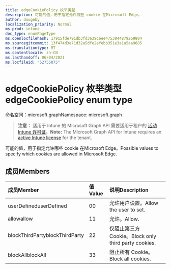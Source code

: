 ```yaml
---
title: edgeCookiePolicy 枚举类型
description: 可能的值，用于指定允许哪些 cookie 在Microsoft Edge。
author: dougeby
localization_priority: Normal
ms.prod: intune
doc_type: enumPageType
ms.openlocfilehash: 17915fde791db3fd3639c6ee4753844879269804
ms.sourcegitcommit: 13f474d3e71d32a5dfe2efebb351e3a1a5aa9685
ms.translationtype: MT
ms.contentlocale: zh-CN
ms.lasthandoff: 06/04/2021
ms.locfileid: "52755075"
---
```

# <a name="edgecookiepolicy-enum-type"></a><span data-ttu-id="dd28a-103">edgeCookiePolicy 枚举类型</span><span class="sxs-lookup"><span data-stu-id="dd28a-103">edgeCookiePolicy enum type</span></span>

<span data-ttu-id="dd28a-104">命名空间：microsoft.graph</span><span class="sxs-lookup"><span data-stu-id="dd28a-104">Namespace: microsoft.graph</span></span>

> <span data-ttu-id="dd28a-105">**注意：** 适用于 Intune 的 Microsoft Graph API 需要适用于租户的 [活动 Intune 许可证](https://go.microsoft.com/fwlink/?linkid=839381)。</span><span class="sxs-lookup"><span data-stu-id="dd28a-105">**Note:** The Microsoft Graph API for Intune requires an [active Intune license](https://go.microsoft.com/fwlink/?linkid=839381) for the tenant.</span></span>

<span data-ttu-id="dd28a-106">可能的值，用于指定允许哪些 cookie 在Microsoft Edge。</span><span class="sxs-lookup"><span data-stu-id="dd28a-106">Possible values to specify which cookies are allowed in Microsoft Edge.</span></span>

## <a name="members"></a><span data-ttu-id="dd28a-107">成员</span><span class="sxs-lookup"><span data-stu-id="dd28a-107">Members</span></span>
|<span data-ttu-id="dd28a-108">成员</span><span class="sxs-lookup"><span data-stu-id="dd28a-108">Member</span></span>|<span data-ttu-id="dd28a-109">值</span><span class="sxs-lookup"><span data-stu-id="dd28a-109">Value</span></span>|<span data-ttu-id="dd28a-110">说明</span><span class="sxs-lookup"><span data-stu-id="dd28a-110">Description</span></span>|
|:---|:---|:---|
|<span data-ttu-id="dd28a-111">userDefined</span><span class="sxs-lookup"><span data-stu-id="dd28a-111">userDefined</span></span>|<span data-ttu-id="dd28a-112">0</span><span class="sxs-lookup"><span data-stu-id="dd28a-112">0</span></span>|<span data-ttu-id="dd28a-113">允许用户设置。</span><span class="sxs-lookup"><span data-stu-id="dd28a-113">Allow the user to set.</span></span>|
|<span data-ttu-id="dd28a-114">allow</span><span class="sxs-lookup"><span data-stu-id="dd28a-114">allow</span></span>|<span data-ttu-id="dd28a-115">1</span><span class="sxs-lookup"><span data-stu-id="dd28a-115">1</span></span>|<span data-ttu-id="dd28a-116">允许。</span><span class="sxs-lookup"><span data-stu-id="dd28a-116">Allow.</span></span>|
|<span data-ttu-id="dd28a-117">blockThirdParty</span><span class="sxs-lookup"><span data-stu-id="dd28a-117">blockThirdParty</span></span>|<span data-ttu-id="dd28a-118">2</span><span class="sxs-lookup"><span data-stu-id="dd28a-118">2</span></span>|<span data-ttu-id="dd28a-119">仅阻止第三方 Cookie。</span><span class="sxs-lookup"><span data-stu-id="dd28a-119">Block only third party cookies.</span></span>|
|<span data-ttu-id="dd28a-120">blockAll</span><span class="sxs-lookup"><span data-stu-id="dd28a-120">blockAll</span></span>|<span data-ttu-id="dd28a-121">3</span><span class="sxs-lookup"><span data-stu-id="dd28a-121">3</span></span>|<span data-ttu-id="dd28a-122">阻止所有 Cookie。</span><span class="sxs-lookup"><span data-stu-id="dd28a-122">Block all cookies.</span></span>|




